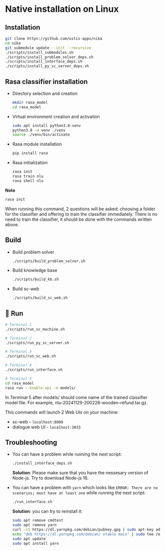 # Native installation on Linux

## Installation

```sh
git clone https://github.com/ostis-apps/nika
cd nika
git submodule update --init --recursive
./scripts/install_submodules.sh
./scripts/install_problem_solver_deps.sh
./scripts/install_interface_deps.sh
./scripts/install_py_sc_server_deps.sh
```

## Rasa classifier installation

- Directory selection and creation
  ```sh
  mkdir rasa_model
  cd rasa_model
  ```
- Virtual environment creation and activation
  ```sh
  sudo apt install python3.8-venv
  python3.8 -m venv ./venv
  source ./venv/bin/activate
  ```
  
- Rasa module installation
  ```sh
  pip install rasa
  ```
  
- Rasa initialization 
  ```sh
  rasa init
  rasa train nlu
  rasa shell nlu
  ```

**Note**
```sh
rasa init
```

When running this command, 2 questions will be asked: choosing a folder for the classifier and offering to train the classifier immediately. There is no need to train the classifier, it should be done with the commands written above.

## Build

- Build problem solver

  ```sh
  ./scripts/build_problem_solver.sh
  ```

- Build knowledge base

  ```sh
  ./scripts/build_kb.sh
  ```

- Build sc-web

  ```sh
  ./scripts/build_sc_web.sh
  ```

## 🚀 Run

  ```sh
  # Terminal 1
  ./scripts/run_sc_machine.sh

  # Terminal 2
  ./scripts/run_py_sc_server.sh
  
  # Terminal 3
  ./scripts/run_sc_web.sh
  
  # Terminal 4
  ./scripts/run_interface.sh
  
  # Terminal 5
  cd rasa_model
  rasa run --enable-api -m models/
  ```

In Terminal 5 after models/ should come name of the trained classifier model file. For example, nlu-20241129-200228-wooden-refund.tar.gz.

  This commands will launch 2 Web UIs on your machine:

- sc-web - `localhost:8000`
- dialogue web UI - `localhost:3033`

## Troubleshooting

- You can have a problem while running the next script:

  ```sh
  ./install_interface_deps.sh
  ```
  
  **Solution**: Please make sure that you have the nessesary version of Node-js. Try to download Node-js 16.

- You can have a problem with `yarn` which looks like `ERROR: There are no scenarios; must have at least one` while running the next script:

  ```sh
  ./run_interface.sh
  ```

  **Solution**: you can try to reinstall it:

    ```sh
    sudo apt remove cmdtest
    sudo apt remove yarn
    curl -sS https://dl.yarnpkg.com/debian/pubkey.gpg | sudo apt-key add -
    echo "deb https://dl.yarnpkg.com/debian/ stable main" | sudo tee /etc/apt/sources.list.d/yarn.list
    sudo apt update
    sudo apt install yarn
    ```
